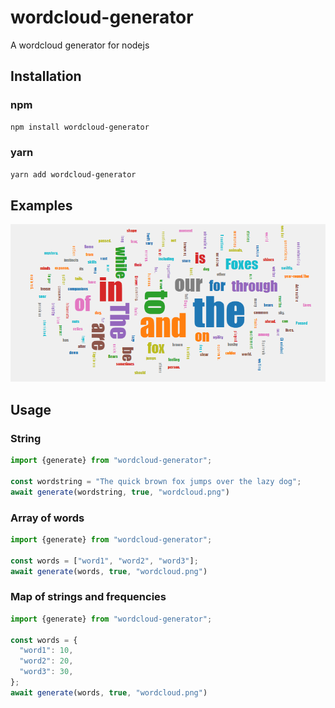 # wordcloud-generator
 A wordcloud generator for nodejs

## Installation
### npm
```bash
npm install wordcloud-generator
```

### yarn
```bash
yarn add wordcloud-generator
```

## Examples

![alt text](examples/wordcloud.png)

## Usage

### String
```js
import {generate} from "wordcloud-generator";

const wordstring = "The quick brown fox jumps over the lazy dog";
await generate(wordstring, true, "wordcloud.png")
```

### Array of words
```js
import {generate} from "wordcloud-generator";

const words = ["word1", "word2", "word3"];
await generate(words, true, "wordcloud.png")
```

### Map of strings and frequencies
```js
import {generate} from "wordcloud-generator";

const words = {
  "word1": 10,
  "word2": 20,
  "word3": 30,
};
await generate(words, true, "wordcloud.png")
```
